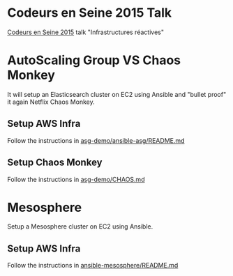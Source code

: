 # Codeurs en Seine 2015 Talk

[Codeurs en Seine 2015](http://www.codeursenseine.com/2015/) talk "Infrastructures réactives"


AutoScaling Group VS Chaos Monkey
=================================

It will setup an Elasticsearch cluster on EC2 using Ansible and "bullet proof" it again Netflix Chaos Monkey.


Setup AWS Infra
---------------

Follow the instructions in [asg-demo/ansible-asg/README.md](./asg-demo/ansible-asg/README.md)


Setup Chaos Monkey
------------------

Follow the instructions in [asg-demo/CHAOS.md](./asg-demo/CHAOS.md)




Mesosphere
==========

Setup a Mesosphere cluster on EC2 using Ansible.


Setup AWS Infra
---------------

Follow the instructions in [ansible-mesosphere/README.md](./ansible-mesosphere/README.md)
